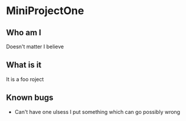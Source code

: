 # MiniProjectOne
## Who am I
Doesn't matter I believe
## What is it
It is a foo roject
## Known bugs
 * Can't have one ulsess I put something which can go possibly wrong
 
